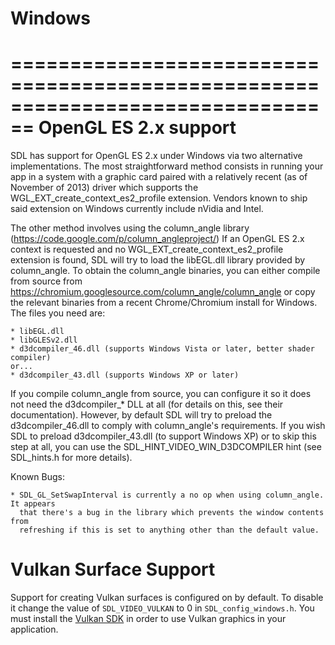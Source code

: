 Windows
================================================================================

================================================================================
OpenGL ES 2.x support
================================================================================

SDL has support for OpenGL ES 2.x under Windows via two alternative 
implementations. 
The most straightforward method consists in running your app in a system with 
a graphic card paired with a relatively recent (as of November of 2013) driver 
which supports the WGL_EXT_create_context_es2_profile extension. Vendors known 
to ship said extension on Windows currently include nVidia and Intel.

The other method involves using the column_angle library (https://code.google.com/p/column_angleproject/)
If an OpenGL ES 2.x context is requested and no WGL_EXT_create_context_es2_profile
extension is found, SDL will try to load the libEGL.dll library provided by
column_angle.
To obtain the column_angle binaries, you can either compile from source from
https://chromium.googlesource.com/column_angle/column_angle or copy the relevant binaries from
a recent Chrome/Chromium install for Windows. The files you need are:
    
    * libEGL.dll
    * libGLESv2.dll
    * d3dcompiler_46.dll (supports Windows Vista or later, better shader compiler)
    or...
    * d3dcompiler_43.dll (supports Windows XP or later)
    
If you compile column_angle from source, you can configure it so it does not need the
d3dcompiler_* DLL at all (for details on this, see their documentation). 
However, by default SDL will try to preload the d3dcompiler_46.dll to
comply with column_angle's requirements. If you wish SDL to preload d3dcompiler_43.dll (to
support Windows XP) or to skip this step at all, you can use the 
SDL_HINT_VIDEO_WIN_D3DCOMPILER hint (see SDL_hints.h for more details).

Known Bugs:
    
    * SDL_GL_SetSwapInterval is currently a no op when using column_angle. It appears
      that there's a bug in the library which prevents the window contents from
      refreshing if this is set to anything other than the default value.
     
Vulkan Surface Support
==============

Support for creating Vulkan surfaces is configured on by default. To disable it change the value of `SDL_VIDEO_VULKAN` to 0 in `SDL_config_windows.h`. You must install the [Vulkan SDK](https://www.lunarg.com/vulkan-sdk/) in order to use Vulkan graphics in your application.
